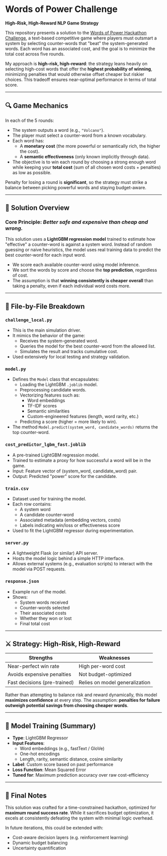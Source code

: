 # Words of Power Challenge

**High-Risk, High-Reward NLP Game Strategy**

This repository presents a solution to the [Words of Power Hackathon Challenge](https://soleadify.notion.site/Hackathon-Challenge-Words-of-Power-1a52a4d999ed8021bb92dde896a630a5), a text-based competitive game where players must outsmart a system by selecting counter-words that "beat" the system-generated words. Each word has an associated cost, and the goal is to minimize the total cost across five rounds.

My approach is **high-risk, high-reward**: the strategy leans heavily on selecting high-cost words that offer the **highest probability of winning**, minimizing penalties that would otherwise offset cheaper but riskier choices. This tradeoff ensures near-optimal performance in terms of total score.

---

## 🔍 Game Mechanics

In each of the 5 rounds:

- The system outputs a word (e.g., `"Volcano"`).
- The player must select a counter-word from a known vocabulary.
- Each word has:
  - A **monetary cost** (the more powerful or semantically rich, the higher the cost).
  - A **semantic effectiveness** (only known implicitly through data).
- The objective is to win each round by choosing a strong enough word while keeping your **total cost** (sum of all chosen word costs + penalties) as low as possible.

Penalty for losing a round is **significant**, so the strategy must strike a balance between picking powerful words and staying budget-aware.

---

## 🧠 Solution Overview

### Core Principle: *Better safe and expensive than cheap and wrong.*

This solution uses a **LightGBM regression model** trained to estimate how "effective" a counter-word is against a system word. Instead of random guessing or naive heuristics, the model uses real training data to predict the best counter-word for each input word.

- We score each available counter-word using model inference.
- We sort the words by score and choose the **top prediction**, regardless of cost.
- The assumption is that **winning consistently is cheaper overall** than taking a penalty, even if each individual word costs more.

---

## 🧱 File-by-File Breakdown

### `challenge_local.py`

- This is the main simulation driver.
- It mimics the behavior of the game:
  - Receives the system-generated word.
  - Queries the model for the best counter-word from the allowed list.
  - Simulates the result and tracks cumulative cost.
- Used extensively for local testing and strategy validation.

### `model.py`

- Defines the `Model` class that encapsulates:
  - Loading the LightGBM `.joblib` model.
  - Preprocessing candidate words.
  - Vectorizing features such as:
    - Word embeddings
    - TF-IDF scores
    - Semantic similarities
    - Custom-engineered features (length, word rarity, etc.)
  - Predicting a score (higher = more likely to win).
- The method `Model.predict(system_word, candidate_words)` returns the top counter-word.

### `cost_predictor_lgbm_fast.joblib`

- A pre-trained LightGBM regression model.
- Trained to estimate a proxy for how successful a word will be in the game.
- Input: Feature vector of (system_word, candidate_word) pair.
- Output: Predicted "power" score for the candidate.

### `train.csv`

- Dataset used for training the model.
- Each row contains:
  - A system word
  - A candidate counter-word
  - Associated metadata (embedding vectors, costs)
  - Labels indicating win/loss or effectiveness score
- Used to fit the LightGBM regressor during experimentation.

### `server.py`

- A lightweight Flask (or similar) API server.
- Hosts the model logic behind a simple HTTP interface.
- Allows external systems (e.g., evaluation scripts) to interact with the model via POST requests.

### `response.json`

- Example run of the model.
- Shows:
  - System words received
  - Counter-words selected
  - Their associated costs
  - Whether they won or lost
  - Final total cost

---

## ⚔️ Strategy: High-Risk, High-Reward

| Strengths                       | Weaknesses                      |
|--------------------------------|----------------------------------|
| Near-perfect win rate          | High per-word cost              |
| Avoids expensive penalties     | Not budget-optimized            |
| Fast decisions (pre-trained)   | Relies on model generalization  |

Rather than attempting to balance risk and reward dynamically, this model **maximizes confidence** at every step. The assumption: **penalties for failure outweigh potential savings from choosing cheaper words**.

---

## 🧪 Model Training (Summary)

- **Type**: LightGBM Regressor
- **Input Features**:
  - Word embeddings (e.g., fastText / GloVe)
  - One-hot encodings
  - Length, rarity, semantic distance, cosine similarity
- **Label**: Custom score based on past performance
- **Loss Function**: Mean Squared Error
- **Tuned for**: Maximum prediction accuracy over raw cost-efficiency

---

## 📌 Final Notes

This solution was crafted for a time-constrained hackathon, optimized for **maximum round success rate**. While it sacrifices budget optimization, it excels at consistently defeating the system with minimal logic overhead.

In future iterations, this could be extended with:
- Cost-aware decision layers (e.g. reinforcement learning)
- Dynamic budget balancing
- Uncertainty quantification
